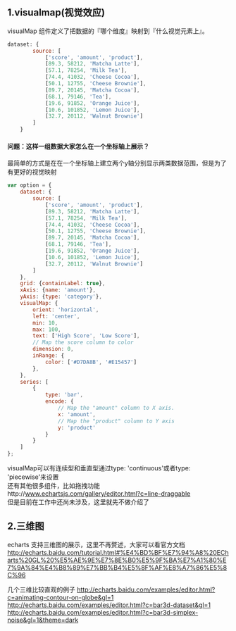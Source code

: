 ## 1.visualmap(视觉效应)
visualMap 组件定义了把数据的『哪个维度』映射到『什么视觉元素上』。
```js
dataset: {
        source: [
            ['score', 'amount', 'product'],
            [89.3, 58212, 'Matcha Latte'],
            [57.1, 78254, 'Milk Tea'],
            [74.4, 41032, 'Cheese Cocoa'],
            [50.1, 12755, 'Cheese Brownie'],
            [89.7, 20145, 'Matcha Cocoa'],
            [68.1, 79146, 'Tea'],
            [19.6, 91852, 'Orange Juice'],
            [10.6, 101852, 'Lemon Juice'],
            [32.7, 20112, 'Walnut Brownie']
        ]
    }
```
#### 问题：这样一组数据大家怎么在一个坐标轴上展示？<br>


最简单的方式是在在一个坐标轴上建立两个y轴分别显示两类数据范围，但是为了有更好的视觉映射
```js
var option = {
    dataset: {
        source: [
            ['score', 'amount', 'product'],
            [89.3, 58212, 'Matcha Latte'],
            [57.1, 78254, 'Milk Tea'],
            [74.4, 41032, 'Cheese Cocoa'],
            [50.1, 12755, 'Cheese Brownie'],
            [89.7, 20145, 'Matcha Cocoa'],
            [68.1, 79146, 'Tea'],
            [19.6, 91852, 'Orange Juice'],
            [10.6, 101852, 'Lemon Juice'],
            [32.7, 20112, 'Walnut Brownie']
        ]
    },
    grid: {containLabel: true},
    xAxis: {name: 'amount'},
    yAxis: {type: 'category'},
    visualMap: {
        orient: 'horizontal',
        left: 'center',
        min: 10,
        max: 100,
        text: ['High Score', 'Low Score'],
        // Map the score column to color
        dimension: 0,
        inRange: {
            color: ['#D7DA8B', '#E15457']
        },
    },
    series: [
        {
            type: 'bar',
            encode: {
                // Map the "amount" column to X axis.
                x: 'amount',
                // Map the "product" column to Y axis
                y: 'product'
            }
        }
    ]
};
```
visualMap可以有连续型和垂直型通过type: 'continuous'或者type: 'piecewise'来设置<br>
还有其他很多组件，比如拖拽功能http://www.echartsjs.com/gallery/editor.html?c=line-draggable<br>
但是目前在工作中还尚未涉及，这里就先不做介绍了

## 2.三维图
echarts 支持三维图的展示，这里不再赘述，大家可以看官方文档<br>http://echarts.baidu.com/tutorial.html#%E4%BD%BF%E7%94%A8%20ECharts%20GL%20%E5%AE%9E%E7%8E%B0%E5%9F%BA%E7%A1%80%E7%9A%84%E4%B8%89%E7%BB%B4%E5%8F%AF%E8%A7%86%E5%8C%96

几个三维比较直观的例子
http://echarts.baidu.com/examples/editor.html?c=animating-contour-on-globe&gl=1
http://echarts.baidu.com/examples/editor.html?c=bar3d-dataset&gl=1
http://echarts.baidu.com/examples/editor.html?c=bar3d-simplex-noise&gl=1&theme=dark
